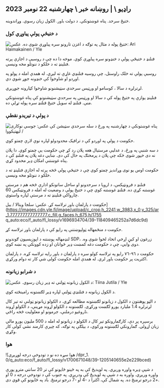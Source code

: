 ## راډیو \ | روښانه خبر \ چهارشنبه 22 نومبر 2023

ختیځ سرحد. پناه غوښتونکي. د دولت باور. الکول زیان رسوي. وړاندوینه.

### د ختیځې پولې پیاوړي کول

![ختیځ پوله د مثال په توګه د اغزن تارونو سره پیاوړې شوې ده. عکس: Ari Haimakainen / Yle](https://images.cdn.yle.fi/image/upload/c_crop,h_3078,w_5472,x_0,y_157/ar_1.777777777777777,c_fill,g_faces,h_12/0p_06q_auto:eco/f_auto/fl_lossy/v1700489748/39-1203622655b691ed016a)

فنلنډ د ختیځې پولې د خنډونو سره پیاوړې کوي. موخه دا ده چې د روسیې د اجازې پرته فنلینډ ته د خلکو د ننوتلو مخه ونیسي.

روسیې پولې ته خلک راوستل، چې روسیه فنلنډي غاړې ته لیږي. له همدې امله د پولو په اوږدو او شاوخوا کې خنډونه جوړ شوي دي.

لږترلږه د سالا ، کوسامو او ورټیس سرحدي سټیشنونو شاوخوا کټارونه جوړیږي.

فنلینډ یوازې په ختیځ پوله کې د سالا او ورټیس په سرحدي سټیشنونو کې پناه غوښتونکي مني. فنلنډ له سویل ختیځ فنلنډ سره پوله تړلې ده.

### د پولې د تیریدو نقطې

![پناه غوښتونکي د چهارشنبه په ورځ د سله سرحدي سټیشن کې عکس: جوسي نوکاری / لیهتیکووا](https://images.cdn.yle.fi/image/upload/c_crop,h_2879,w_5119,x_0,y_429/ar_1.777777777777777,c_fill,g_faces,/6_12/0p_1,h.q_auto:eco/f_auto/fl_lossy/v1700655653/39-1204918655df1f3cef50)

حکومت د پولې په اوږدو کې د ترافیک محدودولو لپاره نوې لارې چمتو کوي.

د سه شنبې په ورځ، د عدلیې مرستیال هغه پلان رد کړ چې حکومت یې چمتو کوي. دا پلان نه دی خپور شوی ځکه چې پلان د پرمختګ په حال کې دی. ښايي دغه پلان په فنلنډ کې د پناه غوښتنې امکان ډېر محدود کړي.

حکومت اوس یو نوی وړاندیز چمتو کوي چې د ختیځې پولې څخه پرته له اجازې فنلینډ ته د خلکو د ننوتلو مخه ونیسي.

فنلنډ د فرونټیکس، د اروپا د سرحدونو او ساحل ساتونکو ادارې څخه هم د مرستې غوښتنه کړې ده. فنلنډ غوښتنه کوي چې د ختیځ پولې د وضعیت له امله د فرونټیکس 60 چارواکي فنلینډ ته د مرستې لپاره واستوي.

حکومت د پارلمان باور ترلاسه کړ. عکس: سلجا ویتالا / ییل](https://images.cdn.yle.fi/image/upload/c_crop,h_2241,w_3983,x_0,y_325/ar_1.777777777777777,c_fill,g_faces,h_675,h/1755 q_auto:eco/f_auto/fl_lossy/v1696934704/39-118409465252a7d6dc9d)

حکومت د منځمهاله ټولپوښتنې په رایو کې د پارلمان باور ترلاسه کړ.

لنډمهاله پوښتنه د اپوزیسیون ګوندونو SDP، زرغون او کیڼ اړخي اتحاد لخوا شوې وه. دوی وايي، چې د حکومت دغه کمښت ډېر ځوانان او زده کوونکي په نښه کوي.

حکومت د ٩٦-٧٦ رايو په ترلاسه کولو سره د پارلمان د باور رايه ترلاسه کړه. د پارلمان اکثریت پر حکومت باور لري. له همدې امله حکومت کولی شي کار ته دوام ورکړي.

### د شرابو زیانونه

![د الکول زیانونه ټولنې ته ډیر زیان رسوي. عکس: Tiina Jutila / Yle](https://images.cdn.yle.fi/image/upload/c_crop,h_2944,w_5235,x_0,y_312/ar_1.777777777777777,c_fill,g_faces,h_17_15,h/1705q_auto:eco/f_auto/fl_lossy/v1700406169/39-1203003655a1febe291f)

د الکول زیانونه د فنلنډي ټولنې لپاره ډیر لګښتونه رامینځته کوي.

د الټو پوهنتون د الکول د زیانونو لګښتونه مطالعه کړي. د الکولو زیانونو ټولنې ته تیر کال لږترلږه 1.4 ملیارد یورو لګښت ورکړی. لګښتونه د الکولو اړوند مړینې، د الکولو اړوند ناروغیو درملنې، جرمونو او معلولیت څخه راځي.

برسېره پر دې، کارګمارونکو تیر کال د الکولو د زیانونو له امله د 500 ملیون یورو مالي زیان اړولی. ګمارونکي لګښتونه ورکوي، د بیلګې په توګه، که چیرې کارمند نشي کولی کار وکړي.

### هوا

![هوا سړه ده نو د تودوخې درجه لوړیږي /dpr_1. 0/q_auto:eco/f_auto/fl_lossy/v1700671048/39-1205140655e2e229bced)

د شپې ډیره واوره وریږي. په لویدیځ کې به په ځینو ځایونو کې تر 20 سانتي مترو پورې واوره وریږي. واوره به د شپې په لویدیځ کې ودریږي. په جنوب کې د تودوخې درجه د 0 او +2 درجو ترمنځ ده. په شمال کې، اکثرا د -4 او -7 درجو ترمنځ. باد په ځایونو کې قوي دی.